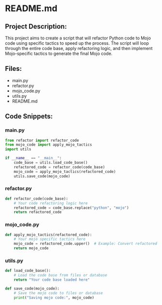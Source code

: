 # README.md

## Project Description:
This project aims to create a script that will refactor Python code to Mojo code using specific tactics to speed up the process. The script will loop through the entire code base, apply refactoring logic, and then implement Mojo-specific tactics to generate the final Mojo code.

## Files:
- main.py
- refactor.py
- mojo_code.py
- utils.py
- README.md

## Code Snippets:

### main.py

```python
from refactor import refactor_code
from mojo_code import apply_mojo_tactics
import utils

if __name__ == "__main__":
    code_base = utils.load_code_base()
    refactored_code = refactor_code(code_base)
    mojo_code = apply_mojo_tactics(refactored_code)
    utils.save_code(mojo_code)
```

### refactor.py

```python
def refactor_code(code_base):
    # Your code refactoring logic here
    refactored_code = code_base.replace("python", "mojo")
    return refactored_code
```

### mojo_code.py

```python
def apply_mojo_tactics(refactored_code):
    # Your mojo specific tactics here
    mojo_code = refactored_code.upper()  # Example: Convert refactored code to uppercase
    return mojo_code
```

### utils.py

```python
def load_code_base():
    # Load the code base from files or database
    return "Your code base loaded here"

def save_code(mojo_code):
    # Save the mojo code to files or database
    print("Saving mojo code:", mojo_code)
```


